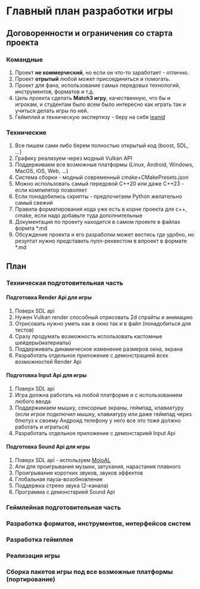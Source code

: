 # Главный план разработки игры

## Договоренности и ограничения со старта проекта

### Командные

1. Проект **не коммерческий**, но если он что-то заработает - отлично.
1. Проект **отрытый** любой может присоединиться и помогать.
1. Проект для фана, использование самых передовых технологий,
   инструментов, форматов и т.д.
1. Цель проекта сделать **Match3 игру**, качественную, что бы и игрокам,
   и студентам было всем было интересно как играть так и учиться делать игры по ней.
1. Геймплей и техническую экспертизу - беру на себя [leanid](https://github.com/leanid)

### Технические

1. Все пишем сами либо берем полностью открытый код (boost, SDL, ...)
1. Графику реализуем через модный Vulkan API
1. Поддерживаем все возможные платформы (Linux, Android, Windows, MacOS, iOS, Web, ...)
1. Система сборки - модный современный cmake+CMakePresets.json
1. Можно использовать самый передовой С++20 или даже С++23 - если компилятор позволяет
1. Если понадобились скрипты - предпочитаем Python желательно самый свежий
1. Правила форматирования кода уже есть в корне проекта для c++, cmake,
   если надо добавьте туда дополнительные
1. Документация по проекту находится в самом проекте в файлах формта *.md
1. Обсуждение проекта и его разработки может вестись где удобно, но резултат
   нужно представить пулл-реквестом в впроект в формате *.md

## План

### Техническая подготовительная часть

#### Подготовка Render Api для игры

1. Поверх SDL api
1. Нужен Vulkan render способный отрисовать 2d спрайты и анимацию
1. Отрисовать нужно уметь как в окно так и в файл (понадобиться для тестов)
1. Сразу продумать возможность использовать кастомные шейдеры(материалы)
1. Поддерживать динамическое изменение размеров окна, экрана
1. Разработать отдельное приложение с демонстрацией всех возможностей Render Api

#### Подготовка Input Api для игры

1. Поверх SDL api
1. Игра должна работать на любой платформе и с использованием любого ввода
1. Поддержимаем мышку, сенсорные экраны, геймпад, клавиатуру (если игрок подключил
   мышку, клавиатуру или даже геймпад через блютуз к своему Андроид телефону
   у него все это тоже должно работать и играться)
1. Разработать отдельное приложение с демонстарией Input Api

#### Подготовка Sound Api для игры

1. Поверх SDL api - используем [MojoAL](https://github.com/icculus/mojoAL.git)
1. Апи для проигрывания музыки, затухания, нарастания плавного
1. Проигрывание коротких звуков, звуков эффектов
1. Глобальная пауза-возобновление
1. Поддержка стреео звука (2-канала)
1. Программа с демонстарией Sound Api

### Геймлейная подготовительная часть

### Разработка форматов, инструментов, интерфейсов систем

### Разработка геймплея

### Реализация игры

### Сборка пакетов игры под все возможные платформы (портирование)
